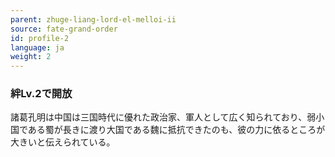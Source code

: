```yaml
---
parent: zhuge-liang-lord-el-melloi-ii
source: fate-grand-order
id: profile-2
language: ja
weight: 2
---
```


### 絆Lv.2で開放

諸葛孔明は中国は三国時代に優れた政治家、軍人として広く知られており、弱小国である蜀が長きに渡り大国である魏に抵抗できたのも、彼の力に依るところが大きいと伝えられている。

